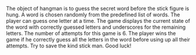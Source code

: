  The object of hangman is to guess the secret word before the stick figure is hung. 
 A word is chosen randomly from the predefined list of words.
 The player can guess one letter at a time.
 The game displays the current state of the word with correctly guessed letters and underscores for the remaining letters.
 The number of attempts for this game is 6.
 The player wins the game if he correctly guess all the letters in the word before using up all their attempts.
 Try to save the kind stick man. Good luck!

